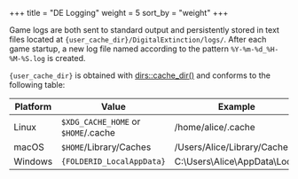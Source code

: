 +++
title = "DE Logging"
weight = 5
sort_by = "weight"
+++

Game logs are both sent to standard output and persistently stored in text
files located at `{user_cache_dir}/DigitalExtinction/logs/`. After each game
startup, a new log file named according to the pattern `%Y-%m-%d_%H-%M-%S.log`
is created.

`{user_cache_dir}` is obtained with
[dirs::cache_dir()](https://docs.rs/dirs/latest/dirs/fn.cache_dir.html) and
conforms to the following table:

|Platform | Value                               | Example                      |
| ------- | ----------------------------------- | ---------------------------- |
| Linux   | `$XDG_CACHE_HOME` or `$HOME`/.cache | /home/alice/.cache           |
| macOS   | `$HOME`/Library/Caches              | /Users/Alice/Library/Caches  |
| Windows | `{FOLDERID_LocalAppData}`           | C:\Users\Alice\AppData\Local |

